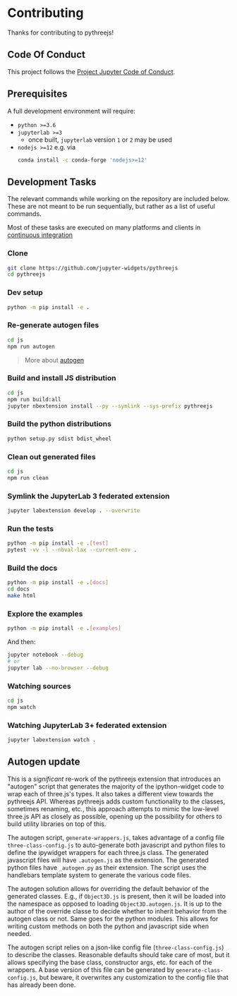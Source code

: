 # Contributing

Thanks for contributing to pythreejs!

## Code Of Conduct

This project follows the [Project Jupyter Code of Conduct][coc].

[coc]: https://github.com/jupyter/governance/blob/master/conduct/code_of_conduct.md

## Prerequisites

A full development environment will require:

- `python >=3.6`
- `jupyterlab >=3`
  - once built, `jupyterlab` version `1` or `2` may be used
- `nodejs >=12` e.g. via
  ```bash
  conda install -c conda-forge 'nodejs>=12'
  ```

## Development Tasks

The relevant commands while working on the repository are included below. These are not meant to be run sequentially, but rather as a list of useful commands.

Most of these tasks are executed on many platforms and clients in [continuous integration][ci]

[ci]: https://github.com/jupyter-widgets/pythreejs/blob/master/.github/workflows/ci.yml

### Clone

```bash
git clone https://github.com/jupyter-widgets/pythreejs
cd pythreejs
```

### Dev setup

```bash
python -m pip install -e .
```

### Re-generate autogen files

```bash
cd js
npm run autogen
```

> More about [autogen](#Autogen-update)

### Build and install JS distribution

```bash
cd js
npm run build:all
jupyter nbextension install --py --symlink --sys-prefix pythreejs
```

### Build the python distributions

```bash
python setup.py sdist bdist_wheel
```

### Clean out generated files

```bash
cd js
npm run clean
```

### Symlink the JupyterLab 3 federated extension

```bash
jupyter labextension develop . --overwrite
```

### Run the tests

```bash
python -m pip install -e .[test]
pytest -vv -l --nbval-lax --current-env .
```

### Build the docs

```bash
python -m pip install -e .[docs]
cd docs
make html
```

### Explore the examples

```bash
python -m pip install -e .[examples]
```

And then:

```bash
jupyter notebook --debug
# or
jupyter lab --no-browser --debug
```

### Watching sources

```bash
cd js
npm watch
```

### Watching JupyterLab 3+ federated extension

```bash
jupyter labextension watch .
```

## Autogen update

This is a _significant_ re-work of the pythreejs extension that introduces an "autogen" script that generates the majority of the ipython-widget code to wrap each of three.js's types. It also takes a different view towards the pythreejs API. Whereas pythreejs adds custom functionality to the classes, sometimes renaming, etc., this approach attempts to mimic the low-level three.js API as closely as possible, opening up the possibility for others to build utility libraries on top of this.

The autogen script, `generate-wrappers.js`, takes advantage of a config file `three-class-config.js` to auto-generate both javascript and python files to define the ipywidget wrappers for each three.js class. The generated javascript files will have `.autogen.js` as the extension. The generated python files have `_autogen.py` as their extension. The script uses the handlebars template system to generate the various code files.

The autogen solution allows for overriding the default behavior of the generated classes. E.g., if `Object3D.js` is present, then it will be loaded into the namespace as opposed to loading `Object3D.autogen.js`. It is up to the author of the override classe to decide whether to inherit behavior from the autogen class or not. Same goes for the python modules. This allows for writing custom methods on both the python and javascript side when needed.

The autogen script relies on a json-like config file (`three-class-config.js`) to describe the classes. Reasonable defaults should take care of most, but it allows specifying the base class, constructor args, etc. for each of the wrappers. A base version of this file can be generated by `generate-class-config.js`, but beware, it overwrites any customization to the config file that has already been done.
